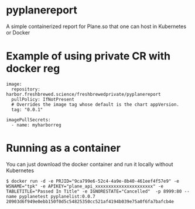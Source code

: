 # pyplanereport

A simple containerized report for Plane.so that one can host in Kubernetes or Docker

# Example of using private CR with docker reg

```
image:
  repository: harbor.freshbrewed.science/freshbrewedprivate/pyplanereport
  pullPolicy: IfNotPresent
  # Overrides the image tag whose default is the chart appVersion.
  tag: "0.0.1"

imagePullSecrets:
  - name: myharborreg
```

# Running as a container

You can just download the docker container and run it locally without Kubernetes

```
$ docker run -d -e PRJID="9ca799e6-52c4-4a9e-8b40-461eef4f57e9" -e WSNAME="tpk" -e APIKEY="plane_api_xxxxxxxxxxxxxxxxxxxxxx" -e TABLETITLE="Passed In Title" -e IGNORESTATE="Cancelled"  -p 8999:80 --name pyplanetest pyplanelist:0.0.7
20903d6f949e0ebb150f0d5c54825350cc521af4194b039e75a0f6fa7bafcb4e
```